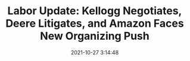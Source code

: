 ---
"title": "Labor Update: Kellogg Negotiates, Deere Litigates, and Amazon Faces New Organizing Push"
"date": "2021-10-27 3:14:48"
"feed_name": "INDUSTRYWEEK"
"feed_website": "https://www.industryweek.com/"
"feed_rss": "https://www.industryweek.com/__rss/website-scheduled-content.xml?input=%7B%22sectionAlias%22%3A%22home%22%7D"
"link": "https://www.industryweek.com/talent/labor-employment-policy/article/21179587/labor-update-kellogg-negotiates-deere-litigates-and-amazon-faces-new-organizing-push"
"source": "None"
"file": "_posts/2021-1-1-93b57d5acedd8b8579681f2c3c124290d73064dc.md"
"accident": "0"
"drilling": "0"
"dead": "0"
"injured": "0"
"arrested": "0"
"place": "unknown place"
"where": "unknown site"
"causes": "unknown"
"place_uri": "unknown place"
---